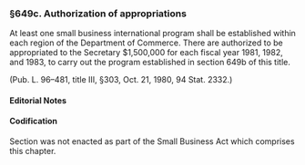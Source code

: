 ### §649c. Authorization of appropriations ###

At least one small business international program shall be established within each region of the Department of Commerce. There are authorized to be appropriated to the Secretary $1,500,000 for each fiscal year 1981, 1982, and 1983, to carry out the program established in section 649b of this title.

(Pub. L. 96–481, title III, §303, Oct. 21, 1980, 94 Stat. 2332.)

#### **Editorial Notes** ####

#### Codification ####

Section was not enacted as part of the Small Business Act which comprises this chapter.